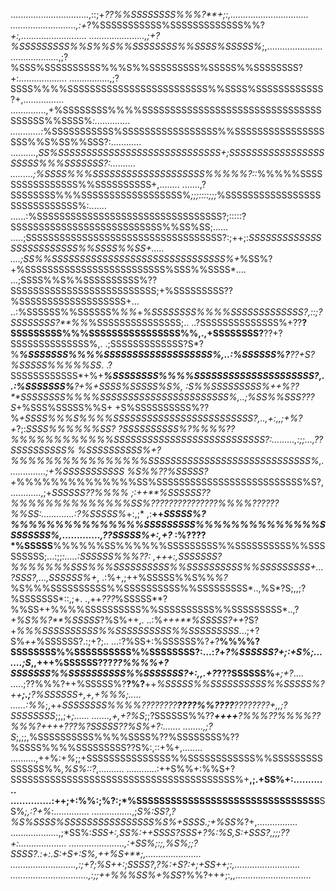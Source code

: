...............................,::;+*??%%SSSSSSSS%%%?**+;:,...............................
..........................,:+*?%SSSSSSSSSSS%SSSSSSSSSSSSS%%?*+:,..........................
......................,;+?%SSSSSSSSS%%S%%S%%SSSSSSSS%%SSSS%SSSSS%*;,......................
...................,;?%SSS%SSSSSSSSSS%%%S%%SSSSSSSSS%SSSSS%%SSSSSSSS?+:...................
................,;?SSSS%%%%SSSSSSSSSSSSSSSSSSSSSSSSS%%SSSS%SSSSSSSSSSSS?+,................
..............,+%SSSSSSSS%%%%SSSSSSSSSSSSSSSSSSSSSSSSSSSSSSSSSSSSSS%%SSSS%*:..............
............:*%SSSSSSSSSSS%SSSSSSSSSSSSSSSSS%%SSSSSSSSSSSSSSSSSSS%%S%SS%%SSS?:............
..........,*SS%SSSSSSSSSSSSSSSSSSSSSSSSSSSSS+;SSSSSSSSSSSSSSSSSSSSSS%%%SSSSSSS?:..........
.........;%SSSS%%%SSSSSSSSSSSSSSSSSSSS%%%%%?::*%%%%%SSSSSSSSSSSSSSSS%%SSSSSSSSSS+,........
.......,?SSSSSSSS%%%SSSSSSSSSSSSSSSSSS%*;;;::::;;;*%SSSSSSSSSSSSSSSSSSSSSSSSSSSSS%:.......
......:%SSSSSSSSSSSSSSSSSSSSSSSSSSSSSSSSS?;:::::?SSSSSSSSSSSSSSSSSSSSSSSSSSS%%SS%SS;......
.....;SSSSSSSSSSSSSSSSSSSSSSSSSSSSSSSSSSS?:;++;:*SSSSSSSSSSSSSSSSSSSSSSSSS%%SSSS%%SS+.....
....;SS%%SSSSSSSSSSSSSSSSSSSSSSSSSSSSSSS%+*%SS%?+%SSSSSSSSSSSSSSSSSSSSSSSSS%SSS%%SSSS*....
...;SSSS%%S%%SSSSSSSSSS%??SSSSSSSSSSSSSSSSSSSSSSSSSS;+%SSSSSSSSS??%SSSSSSSSSSSSSSSSSSS+...
..:%SSSSSS%%SSSSSS%*%%*+*%SSSSSSSS%%%%SSSSSSSSSSSSS?,::;?SSSSSSSS?**%%*%SSSSSSSSSSSSSSS;..
..?SSSSSSSSSSSSSS%+??**?SSSSSSSSS%%%SSSSSSSSSSSSSSSS%%,.,+SSSSSSSS?**??+?SSSSSSSSSSSSSS%,.
.;SSSSSSSSSSSSS?S*?%***%SSSSSSS%%%%SSSSSSSSSSSSSSSSSSS%,..:%SSSSSS%?**??+S?%SSSSS%%%%%SS*.
.?SSSSSSSSSSSS*+%+***%SSSSSSSS%%%%SSSSSSSSSSSSSSSSSSSSS?,..:%SSSSSSS%**?+%+*SSSS%SSSSS%S%,
:S%%SSSSSSSSS%++%??**SSSSSSSS%%%%SSSSSSSSSSSSSSSSSSSSSSS%,..;%SS%%SSS?*??S*+%SSS%SSSSS%%S+
+S%SSSSSSSSSS%??%*+*SSSS%%%S%%%%SSSSSSSSSSSSSSSSSSSSSSSSS?,..,+:,,;+*%?+*?;:*SSSS%%%%%%SS?
?SSSSSSSSSS%?%%%%??%%%%%%%%%%%%SSSSSSSSSSSSSSSSSSSSSSSSSSS?:.........,:;;...,??SSSSSSSSSS%
%SSSSSSSSSS%+?%%%%%%%%%%%%%%%%SSSSSSSSSSSSSSSSSSSSSSSSSSSSS%,...............;+%SSSSSSSSSSS
%S%%??%SSSSS?+*%%%%%%%%%%%%%%SS%SSSSSSSSSSSSSSSSSSSSSSSSSS%S?,............,;+*SSSSSS??%%%%
;:++**%SSSSSS??%%%%%%%%%%%%%%SS%???????????????%%%%??????%%SS:.............:?%SSSSS%*+:,;*
,:**++*SSSSS%?%%%%%%%%%%%%%%%SSSSSSSSS%%%%%%%%%%%%%%SSSSSSSS%,.............,??SSSSS%+:,+?*
:%????*%SSSSS**%%%%%%SS%%%%%%SSSSSSSSS%%SSSSSSSSSS%%SSSSSSSSS;...:;;*:.....:*SSSSSS%%%??*:
,+++:,*SSSSSSS?%%%%%%%SSS%%%SSSSSSSSSS%%SSSSSSSSSS%%SSSSSSSSS+...?SSS?,...,*SSSSSS%****+*,
.:%+,;++%SSSSS%%S%%*%?*%S%%%SSSSSSSSSS%%SSSSSSSSSS%%SSSSSSSSS*..,%S*?S;,,;?%SSSSSSS*::,;+.
.,++*???*%SSSSS**?%%SS++%%%%SSSSSSSSSS%%SSSSSSSSSS%%SSSSSSSSS*..,?*+%S%%?**%SSSSS*?%S%++,.
..:%*+++**%SSSSS?++*?S?+*%%%SSSSSSSSSS%%SSSSSSSSSS%%SSSSSSSSS*...;+?S%*++*%SSSSSS?.:;+?;..
...:?%SS+:%SSSSSS%?*+*?**%%%%?SSSSSSSS%%SSSSSSSSSS%%SSSSSSSS?:...:*?*+*?%SSSSSS?+;:+S%;...
....;S*,,+++%SSSSSS???*??%%%%+?SSSSSSS%%SSSSSSSSSS%%SSSSSSS?+:,,.+?*???SSSSSS%***+;+?*....
.....;??%%%?++%SSSSS%?**?%?**++*%SSSSS%%SSSSSSSSSS%%SSSSS%?++**;.;**?%SSSSSS+,+,+%%%;.....
......:%%*;,++*SSSSSSSS%%%%????????*****????%%????*****????????+,,;?SSSSSSSS*;;,;+*;......
.......,+,+?%S*;;?SSSSSS%%??***++++**?%%%??%%%%??%%%?**++++***???%?*SSSSS?*?%S%*+?:.......
........,;?S*;,;;,%SSSSSSSSSS%%%%SSSS%??%SSSSSSSS%??%SSSS%%%%SSSSSSSSS??S%:,::+%+,........
..........,++%:+*%*;;+SSSSSSSSSSSSSSS%%SSSSSSSSSSSS%%SSSSSSSSSSSSSSS%%*,%S%::?*,..........
............:++S%%+:%%S+?SSSSSSSSSSSSSSSSSSSSSSSSSSSSSSSSSSSSSSSS%+**,;.+SS%+:............
..............:++;+:%%:;%?:;*%SSSSSSSSSSSSSSSSSSSSSSSSSSSSSSSS**SS%*;,:?+%*:..............
................,;*S%:*SS?,*?%S%*SSSS%SSSSSSSSSSSSSSSS%S%+SSSS*.;+%SS%*?+,................
...................,;*SS%:*SSS+:,SS%:++SSSS?*SSS+?%:%S,*S:+SSS?,;;;??+:...................
......................,:+*SS%;:;,%S%;;?SSSS?.:+:.*S:+S+:S%,++%S+**;,......................
..........................,:;+?*;%S++:;SSSS?,?*%:+S?:+;+SS*++;:,..........................
...............................,:;;++*%%%SS%+%SS*?%%?+++;:,,..............................
